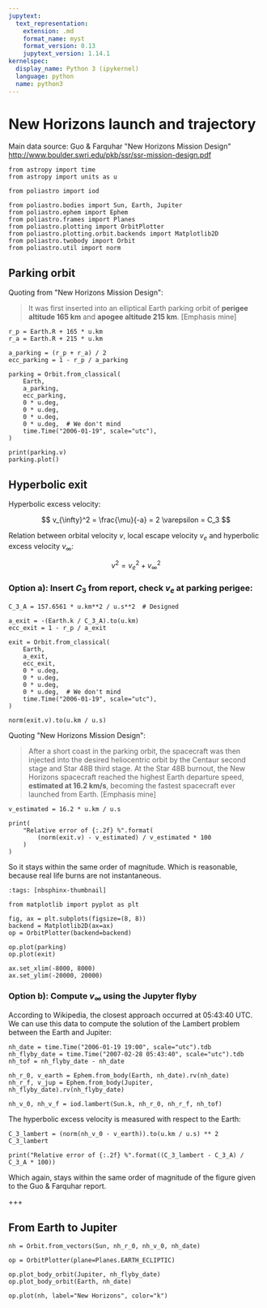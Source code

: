 ```yaml
---
jupytext:
  text_representation:
    extension: .md
    format_name: myst
    format_version: 0.13
    jupytext_version: 1.14.1
kernelspec:
  display_name: Python 3 (ipykernel)
  language: python
  name: python3
---
```


# New Horizons launch and trajectory

Main data source: Guo & Farquhar "New Horizons Mission Design" http://www.boulder.swri.edu/pkb/ssr/ssr-mission-design.pdf

```{code-cell} ipython3
from astropy import time
from astropy import units as u

from poliastro import iod

from poliastro.bodies import Sun, Earth, Jupiter
from poliastro.ephem import Ephem
from poliastro.frames import Planes
from poliastro.plotting import OrbitPlotter
from poliastro.plotting.orbit.backends import Matplotlib2D
from poliastro.twobody import Orbit
from poliastro.util import norm
```

## Parking orbit

Quoting from "New Horizons Mission Design":

> It was first inserted into an elliptical Earth parking orbit
of **perigee altitude 165 km** and **apogee altitude 215 km**. [Emphasis mine]

```{code-cell} ipython3
r_p = Earth.R + 165 * u.km
r_a = Earth.R + 215 * u.km

a_parking = (r_p + r_a) / 2
ecc_parking = 1 - r_p / a_parking

parking = Orbit.from_classical(
    Earth,
    a_parking,
    ecc_parking,
    0 * u.deg,
    0 * u.deg,
    0 * u.deg,
    0 * u.deg,  # We don't mind
    time.Time("2006-01-19", scale="utc"),
)

print(parking.v)
parking.plot()
```

## Hyperbolic exit

Hyperbolic excess velocity:

$$ v_{\infty}^2 = \frac{\mu}{-a} = 2 \varepsilon = C_3 $$

Relation between orbital velocity $v$, local escape velocity $v_e$ and hyperbolic excess velocity $v_{\infty}$:

$$ v^2 = v_e^2 + v_{\infty}^2 $$

### Option a): Insert $C_3$ from report, check $v_e$ at parking perigee:

```{code-cell} ipython3
C_3_A = 157.6561 * u.km**2 / u.s**2  # Designed

a_exit = -(Earth.k / C_3_A).to(u.km)
ecc_exit = 1 - r_p / a_exit

exit = Orbit.from_classical(
    Earth,
    a_exit,
    ecc_exit,
    0 * u.deg,
    0 * u.deg,
    0 * u.deg,
    0 * u.deg,  # We don't mind
    time.Time("2006-01-19", scale="utc"),
)

norm(exit.v).to(u.km / u.s)
```

Quoting "New Horizons Mission Design":

> After a short coast in the parking orbit, the spacecraft was then injected into
the desired heliocentric orbit by the Centaur second stage and Star 48B third
stage. At the Star 48B burnout, the New Horizons spacecraft reached the highest
Earth departure speed, **estimated at 16.2 km/s**, becoming the fastest spacecraft
ever launched from Earth.  [Emphasis mine]

```{code-cell} ipython3
v_estimated = 16.2 * u.km / u.s

print(
    "Relative error of {:.2f} %".format(
        (norm(exit.v) - v_estimated) / v_estimated * 100
    )
)
```

So it stays within the same order of magnitude. Which is reasonable, because real life burns are not instantaneous.

```{code-cell} ipython3
:tags: [nbsphinx-thumbnail]

from matplotlib import pyplot as plt

fig, ax = plt.subplots(figsize=(8, 8))
backend = Matplotlib2D(ax=ax)
op = OrbitPlotter(backend=backend)

op.plot(parking)
op.plot(exit)

ax.set_xlim(-8000, 8000)
ax.set_ylim(-20000, 20000)
```

### Option b): Compute $v_{\infty}$ using the Jupyter flyby

According to Wikipedia, the closest approach occurred at 05:43:40 UTC. We can use this data to compute the solution of the Lambert problem between the Earth and Jupiter:

```{code-cell} ipython3
nh_date = time.Time("2006-01-19 19:00", scale="utc").tdb
nh_flyby_date = time.Time("2007-02-28 05:43:40", scale="utc").tdb
nh_tof = nh_flyby_date - nh_date

nh_r_0, v_earth = Ephem.from_body(Earth, nh_date).rv(nh_date)
nh_r_f, v_jup = Ephem.from_body(Jupiter, nh_flyby_date).rv(nh_flyby_date)

nh_v_0, nh_v_f = iod.lambert(Sun.k, nh_r_0, nh_r_f, nh_tof)
```

The hyperbolic excess velocity is measured with respect to the Earth:

```{code-cell} ipython3
C_3_lambert = (norm(nh_v_0 - v_earth)).to(u.km / u.s) ** 2
C_3_lambert
```

```{code-cell} ipython3
print("Relative error of {:.2f} %".format((C_3_lambert - C_3_A) / C_3_A * 100))
```

Which again, stays within the same order of magnitude of the figure given to the Guo & Farquhar report.

+++

## From Earth to Jupiter

```{code-cell} ipython3
nh = Orbit.from_vectors(Sun, nh_r_0, nh_v_0, nh_date)

op = OrbitPlotter(plane=Planes.EARTH_ECLIPTIC)

op.plot_body_orbit(Jupiter, nh_flyby_date)
op.plot_body_orbit(Earth, nh_date)

op.plot(nh, label="New Horizons", color="k")
```
